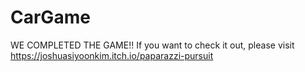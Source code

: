 # CarGame
WE COMPLETED THE GAME!! 
If you want to check it out, please visit
https://joshuasiyoonkim.itch.io/paparazzi-pursuit
